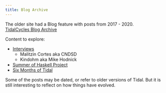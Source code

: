 ```yaml
---
title: Blog Archive
---
```


The older site had a Blog feature with posts from 2017 - 2020.  
[TidalCycles Blog Archive](https://blog.tidalcycles.org/index.html)

Content to explore:
- [Interviews](https://blog.tidalcycles.org/category/interviews/index.html) 
  - Malitzin Cortes aka CNDSD
  - Kindohm aka Mike Hodnick
- [Summer of Haskell Project](https://blog.tidalcycles.org/category/interviews/index.html)
- [Six Months of Tidal](https://blog.tidalcycles.org/index.html%3Fp=346.html)

Some of the posts may be dated, or refer to older versions of Tidal. But it is still interesting to reflect on how things have evolved. 
